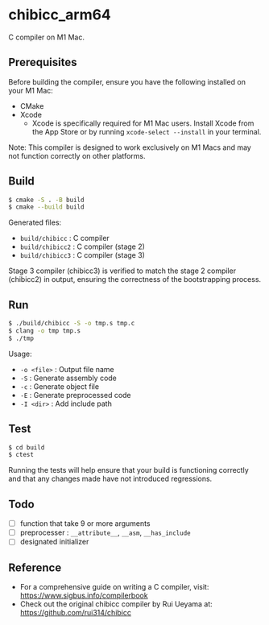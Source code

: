 chibicc_arm64
===

C compiler on M1 Mac.

## Prerequisites

Before building the compiler, ensure you have the following installed on your M1 Mac:

* CMake
* Xcode
    * Xcode is specifically required for M1 Mac users. Install Xcode from the App Store or by
      running `xcode-select --install` in your terminal.

Note: This compiler is designed to work exclusively on M1 Macs and may not function correctly on other platforms.

## Build

```bash
$ cmake -S . -B build
$ cmake --build build
```

Generated files:

* `build/chibicc` : C compiler
* `build/chibicc2` : C compiler (stage 2)
* `build/chibicc3` : C compiler (stage 3)

Stage 3 compiler (chibicc3) is verified to match the stage 2 compiler (chibicc2) in output, ensuring the correctness of
the bootstrapping process.

## Run

```bash
$ ./build/chibicc -S -o tmp.s tmp.c
$ clang -o tmp tmp.s
$ ./tmp
```

Usage:

* `-o <file>` : Output file name
* `-S` : Generate assembly code
* `-c` : Generate object file
* `-E` : Generate preprocessed code
* `-I <dir>` : Add include path

## Test

```bash
$ cd build
$ ctest
```

Running the tests will help ensure that your build is functioning correctly and that any changes made have not
introduced regressions.

## Todo

- [ ] function that take 9 or more arguments
- [ ] preprocesser : `__attribute__`, `__asm`, `__has_include`
- [ ] designated initializer

## Reference

* For a comprehensive guide on writing a C compiler, visit: https://www.sigbus.info/compilerbook
* Check out the original chibicc compiler by Rui Ueyama at: https://github.com/rui314/chibicc
